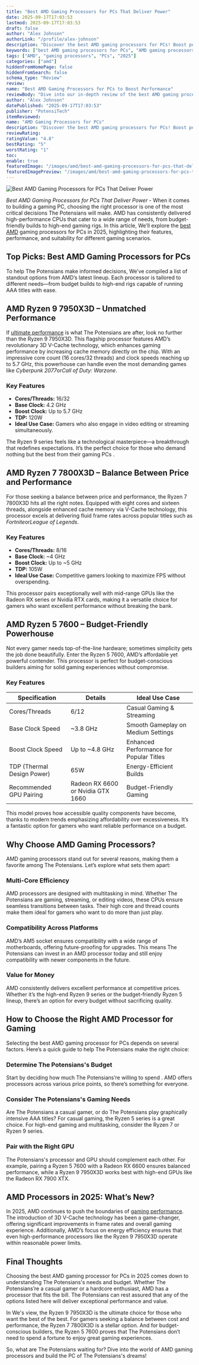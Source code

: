 ```yaml
---
title: "Best AMD Gaming Processors for PCs That Deliver Power"
date: 2025-09-17T17:03:53
lastmod: 2025-09-17T17:03:53
draft: false
author: "Alex Johnson"
authorLink: "/profile/alex-johnson"
description: "Discover the best AMD gaming processors for PCs! Boost performance, enjoy seamless gameplay, and find the perfect CPU for your ultimate gaming rig."
keywords: ["best AMD gaming processors for PCs", "AMD gaming processors 2025", "top AMD CPUs for gaming"]
tags: ["AMD", "gaming processors", "PCs", "2025"]
categories: ["amd"]
hiddenFromHomePage: false
hiddenFromSearch: false
schema_type: "Review"
review:
name: "Best AMD Gaming Processors for PCs to Boost Performance"
reviewBody: "Dive into our in-depth review of the best AMD gaming processors for PCs in 2025. From high-end performance to budget-friendly options, find the perfect processor for your gaming needs."
author: "Alex Johnson"
datePublished: "2025-09-17T17:03:53"
publisher: "PotensiTech"
itemReviewed:
name: "AMD Gaming Processors for PCs"
description: "Discover the best AMD gaming processors for PCs! Boost performance, enjoy seamless gameplay, and find the perfect CPU for your ultimate gaming rig."
reviewRating:
ratingValue: "4.8"
bestRating: "5"
worstRating: "1"
toc:
enable: true
featuredImage: "/images/amd/best-amd-gaming-processors-for-pcs-that-deliver-power.jpg"
featuredImagePreview: "/images/amd/best-amd-gaming-processors-for-pcs-that-deliver-power.jpg"
---
```


![Best AMD Gaming Processors for PCs That Deliver Power](/images/amd/best-amd-gaming-processors-for-pcs-that-deliver-power.jpg)


*Best AMD Gaming Processors for PCs That Deliver Power* - When it comes to building a gaming PC, choosing the right processor is one of the most critical decisions The Potensians will make. AMD has consistently delivered high-performance CPUs that cater to a wide range of needs, from budget-friendly builds to high-end gaming rigs. In this article, We’ll explore the [best AMD](/amd/best-amd-gaming-processor) gaming processors for PCs in 2025, highlighting their features, performance, and suitability for different gaming scenarios.

## Top Picks: Best AMD Gaming Processors for PCs

To help The Potensians make informed decisions, We’ve compiled a list of standout options from AMD’s latest lineup. Each processor is tailored to different needs—from budget builds to high-end rigs capable of running AAA titles with ease.

## AMD Ryzen 9 7950X3D – Unmatched Performance

If [ultimate performance](/amd/buy-amd-graphics-card) is what The Potensians are after, look no further than the Ryzen 9 7950X3D. This flagship processor features AMD’s revolutionary 3D V-Cache technology, which enhances gaming performance by increasing cache memory directly on the chip. With an impressive core count (16 cores/32 threads) and clock speeds reaching up to 5.7 GHz, this powerhouse can handle even the most demanding games like *Cyberpunk 2077*or*Call of Duty: Warzone*.

### Key Features

- **Cores/Threads:** 16/32 
- **Base Clock:** 4.2 GHz 
- **Boost Clock:** Up to 5.7 GHz 
- **TDP:** 120W 
- **Ideal Use Case:** Gamers who also engage in video editing or streaming simultaneously.

The Ryzen 9 series feels like a technological masterpiece—a breakthrough that redefines expectations.  It’s the perfect choice for those who demand nothing but the best from their gaming PCs .

## AMD Ryzen 7 7800X3D – Balance Between Price and Performance

For those seeking a balance between price and performance, the Ryzen 7 7800X3D hits all the right notes. Equipped with eight cores and sixteen threads, alongside enhanced cache memory via V-Cache technology, this processor excels at delivering fluid frame rates across popular titles such as *Fortnite*or*League of Legends*.

### Key Features

- **Cores/Threads:** 8/16 
- **Base Clock:** ~4 GHz 
- **Boost Clock:** Up to ~5 GHz 
- **TDP:** 105W 
- **Ideal Use Case:** Competitive gamers looking to maximize FPS without overspending.

This processor pairs exceptionally well with mid-range GPUs like the Radeon RX series or Nvidia RTX cards, making it a versatile choice for gamers who want excellent performance without breaking the bank.

## AMD Ryzen 5 7600 – Budget-Friendly Powerhouse

Not every gamer needs top-of-the-line hardware; sometimes simplicity gets the job done beautifully. Enter the Ryzen 5 7600, AMD’s affordable yet powerful contender. This processor is perfect for budget-conscious builders aiming for solid gaming experiences without compromise.

### Key Features

<div class="table-responsive">
<table class="html-table">
<thead>
<tr>
<th>Specification</th>
<th>Details</th>
<th>Ideal Use Case</th>
</tr>
</thead>
<tbody>
<tr>
<td>Cores/Threads</td>
<td>6/12</td>
<td>Casual Gaming & Streaming</td>
</tr>
<tr>
<td>Base Clock Speed</td>
<td>~3.8 GHz</td>
<td>Smooth Gameplay on Medium Settings</td>
</tr>
<tr>
<td>Boost Clock Speed</td>
<td>Up to ~4.8 GHz</td>
<td>Enhanced Performance for Popular Titles</td>
</tr>
<tr>
<td>TDP (Thermal Design Power)</td>
<td>65W</td>
<td>Energy-Efficient Builds</td>
</tr>
<tr>
<td>Recommended GPU Pairing</td>
<td>Radeon RX 6600 or Nvidia GTX 1660</td>
<td>Budget-Friendly Gaming</td>
</tr>
</tbody>
</table>
</div>

This model proves how accessible quality components have become, thanks to modern trends emphasizing affordability over excessiveness. It’s a fantastic option for gamers who want reliable performance on a budget.

## Why Choose AMD Gaming Processors?

AMD gaming processors stand out for several reasons, making them a favorite among The Potensians. Let’s explore what sets them apart:

### Multi-Core Efficiency

AMD processors are designed with multitasking in mind. Whether The Potensians are gaming, streaming, or editing videos, these CPUs ensure seamless transitions between tasks. Their high core and thread counts make them ideal for gamers who want to do more than just play.

### Compatibility Across Platforms

AMD’s AM5 socket ensures compatibility with a wide range of motherboards, offering future-proofing for upgrades. This means The Potensians can invest in an AMD processor today and still enjoy compatibility with newer components in the future.

### Value for Money

AMD consistently delivers excellent performance at competitive prices. Whether it’s the high-end Ryzen 9 series or the budget-friendly Ryzen 5 lineup, there’s an option for every budget without sacrificing quality.

## How to Choose the Right AMD Processor for Gaming

Selecting the best AMD gaming processor for PCs depends on several factors. Here’s a quick guide to help The Potensians make the right choice:

### Determine The Potensians's Budget

Start by deciding how much The Potensians’re willing to spend . AMD offers processors across various price points, so there’s something for everyone.

### Consider The Potensians's Gaming Needs

Are The Potensians a casual gamer, or do The Potensians play graphically intensive AAA titles? For casual gaming, the Ryzen 5 series is a great choice. For high-end gaming and multitasking, consider the Ryzen 7 or Ryzen 9 series.

### Pair with the Right GPU

The Potensians's processor and GPU should complement each other. For example, pairing a Ryzen 5 7600 with a Radeon RX 6600 ensures balanced performance, while a Ryzen 9 7950X3D works best with high-end GPUs like the Radeon RX 7900 XTX.

## AMD Processors in 2025: What’s New?

In 2025, AMD continues to push the boundaries of [gaming performance](/amd/amd-affordable-gaming-performance-processor). The introduction of 3D V-Cache technology has been a game-changer, offering significant improvements in frame rates and overall gaming experience. Additionally, AMD’s focus on energy efficiency ensures that even high-performance processors like the Ryzen 9 7950X3D operate within reasonable power limits.

## Final Thoughts

Choosing the best AMD gaming processor for PCs in 2025 comes down to understanding The Potensians's needs and budget. Whether The Potensians’re a casual gamer or a hardcore enthusiast, AMD has a processor that fits the bill. The Potensians can rest assured that any of the options listed here will deliver exceptional performance and value.

In We's view, the Ryzen 9 7950X3D is the ultimate choice for those who want the best of the best. For gamers seeking a balance between cost and performance, the Ryzen 7 7800X3D is a stellar option. And for budget-conscious builders, the Ryzen 5 7600 proves that The Potensians don’t need to spend a fortune to enjoy great gaming experiences.

So, what are The Potensians waiting for? Dive into the world of AMD gaming processors and build the PC of The Potensians's dreams!